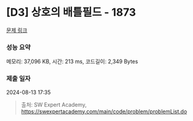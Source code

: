 # [D3] 상호의 배틀필드 - 1873 

[문제 링크](https://swexpertacademy.com/main/code/problem/problemDetail.do?contestProbId=AV5LyE7KD2ADFAXc) 

### 성능 요약

메모리: 37,096 KB, 시간: 213 ms, 코드길이: 2,349 Bytes

### 제출 일자

2024-08-13 17:35



> 출처: SW Expert Academy, https://swexpertacademy.com/main/code/problem/problemList.do